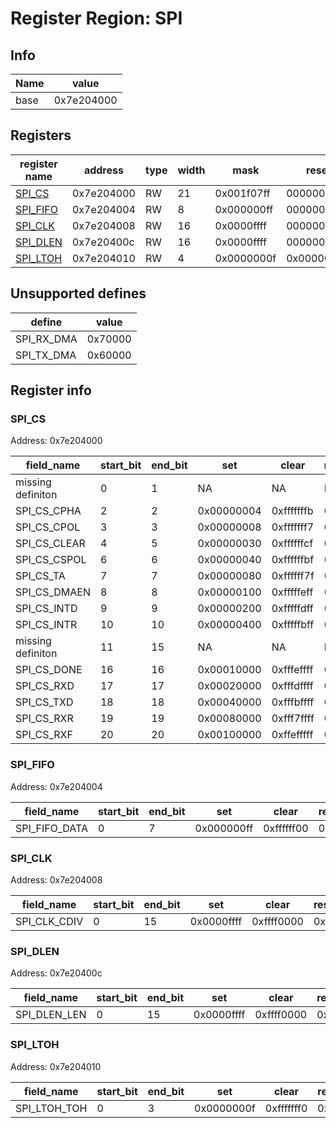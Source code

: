 # Register Region: SPI


## Info
| Name | value |
| --- | --- |
| base | 0x7e204000 |

## Registers

| register name | address | type | width | mask | reset |
| --- | --- | --- | --- | --- | --- |
| [SPI_CS](#spi_cs) | 0x7e204000 | RW | 21 | 0x001f07ff | 0000000000 |
| [SPI_FIFO](#spi_fifo) | 0x7e204004 | RW | 8 | 0x000000ff | 0000000000 |
| [SPI_CLK](#spi_clk) | 0x7e204008 | RW | 16 | 0x0000ffff | 0000000000 |
| [SPI_DLEN](#spi_dlen) | 0x7e20400c | RW | 16 | 0x0000ffff | 0000000000 |
| [SPI_LTOH](#spi_ltoh) | 0x7e204010 | RW | 4 | 0x0000000f | 0x00000001 |

## Unsupported defines

| define | value |
| --- | --- |
| SPI_RX_DMA | 0x70000 |
| SPI_TX_DMA | 0x60000 |

## Register info


### SPI_CS
 Address: 0x7e204000

| field_name | start_bit | end_bit | set | clear | reset |
| --- | --- | --- | --- | --- | --- |
| missing definiton | 0 | 1 | NA | NA | NA |
| SPI_CS_CPHA | 2 | 2 | 0x00000004 | 0xfffffffb | 0x0 |
| SPI_CS_CPOL | 3 | 3 | 0x00000008 | 0xfffffff7 | 0x0 |
| SPI_CS_CLEAR | 4 | 5 | 0x00000030 | 0xffffffcf | 0x0 |
| SPI_CS_CSPOL | 6 | 6 | 0x00000040 | 0xffffffbf | 0x0 |
| SPI_CS_TA | 7 | 7 | 0x00000080 | 0xffffff7f | 0x0 |
| SPI_CS_DMAEN | 8 | 8 | 0x00000100 | 0xfffffeff | 0x0 |
| SPI_CS_INTD | 9 | 9 | 0x00000200 | 0xfffffdff | 0x0 |
| SPI_CS_INTR | 10 | 10 | 0x00000400 | 0xfffffbff | 0x0 |
| missing definiton | 11 | 15 | NA | NA | NA |
| SPI_CS_DONE | 16 | 16 | 0x00010000 | 0xfffeffff | 0x0 |
| SPI_CS_RXD | 17 | 17 | 0x00020000 | 0xfffdffff | 0x0 |
| SPI_CS_TXD | 18 | 18 | 0x00040000 | 0xfffbffff | 0x0 |
| SPI_CS_RXR | 19 | 19 | 0x00080000 | 0xfff7ffff | 0x0 |
| SPI_CS_RXF | 20 | 20 | 0x00100000 | 0xffefffff | 0x0 |

### SPI_FIFO
 Address: 0x7e204004

| field_name | start_bit | end_bit | set | clear | reset |
| --- | --- | --- | --- | --- | --- |
| SPI_FIFO_DATA | 0 | 7 | 0x000000ff | 0xffffff00 | 0x0 |

### SPI_CLK
 Address: 0x7e204008

| field_name | start_bit | end_bit | set | clear | reset |
| --- | --- | --- | --- | --- | --- |
| SPI_CLK_CDIV | 0 | 15 | 0x0000ffff | 0xffff0000 | 0x0 |

### SPI_DLEN
 Address: 0x7e20400c

| field_name | start_bit | end_bit | set | clear | reset |
| --- | --- | --- | --- | --- | --- |
| SPI_DLEN_LEN | 0 | 15 | 0x0000ffff | 0xffff0000 | 0x0 |

### SPI_LTOH
 Address: 0x7e204010

| field_name | start_bit | end_bit | set | clear | reset |
| --- | --- | --- | --- | --- | --- |
| SPI_LTOH_TOH | 0 | 3 | 0x0000000f | 0xfffffff0 | 0x1 |
